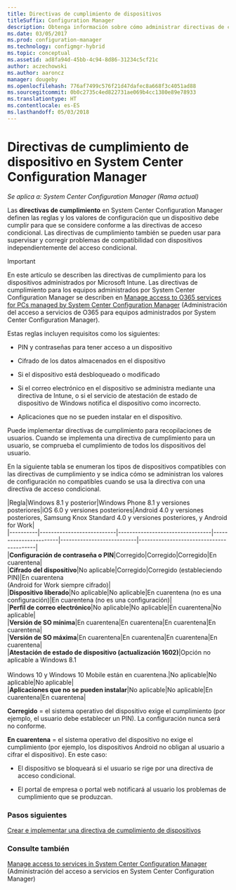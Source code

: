 ```yaml
---
title: Directivas de cumplimiento de dispositivos
titleSuffix: Configuration Manager
description: Obtenga información sobre cómo administrar directivas de cumplimiento en System Center Configuration Manager para que los dispositivos sean compatibles con directivas de acceso condicional.
ms.date: 03/05/2017
ms.prod: configuration-manager
ms.technology: configmgr-hybrid
ms.topic: conceptual
ms.assetid: ad8fa94d-45bb-4c94-8d86-31234c5cf21c
author: aczechowski
ms.author: aaroncz
manager: dougeby
ms.openlocfilehash: 776af7499c576f21d47dafec8a668f3c4051ad88
ms.sourcegitcommit: 0b0c2735c4ed822731ae069b4cc1380e89e78933
ms.translationtype: HT
ms.contentlocale: es-ES
ms.lasthandoff: 05/03/2018
---
```

# <a name="device-compliance-policies-in-system-center-configuration-manager"></a>Directivas de cumplimiento de dispositivo en System Center Configuration Manager

*Se aplica a: System Center Configuration Manager (Rama actual)*

Las **directivas de cumplimiento** en System Center Configuration Manager definen las reglas y los valores de configuración que un dispositivo debe cumplir para que se considere conforme a las directivas de acceso condicional. Las directivas de cumplimiento también se pueden usar para supervisar y corregir problemas de compatibilidad con dispositivos independientemente del acceso condicional.  


> [!IMPORTANT]  
>  En este artículo se describen las directivas de cumplimiento para los dispositivos administrados por Microsoft Intune.    Las directivas de cumplimiento para los equipos administrados por System Center Configuration Manager se describen en [Manage access to O365 services for PCs managed by System Center Configuration Manager](../../protect/deploy-use/manage-access-to-o365-services-for-pcs-managed-by-sccm.md) (Administración del acceso a servicios de O365 para equipos administrados por System Center Configuration Manager).  

 Estas reglas incluyen requisitos como los siguientes:  

-   PIN y contraseñas para tener acceso a un dispositivo

-   Cifrado de los datos almacenados en el dispositivo

-   Si el dispositivo está desbloqueado o modificado  

-   Si el correo electrónico en el dispositivo se administra mediante una directiva de Intune, o si el servicio de atestación de estado de dispositivo de Windows notifica el dispositivo como incorrecto.
-   Aplicaciones que no se pueden instalar en el dispositivo.


 Puede implementar directivas de cumplimiento para recopilaciones de usuarios. Cuando se implementa una directiva de cumplimiento para un usuario, se comprueba el cumplimiento de todos los dispositivos del usuario.  

 En la siguiente tabla se enumeran los tipos de dispositivos compatibles con las directivas de cumplimiento y se indica cómo se administran los valores de configuración no compatibles cuando se usa la directiva con una directiva de acceso condicional.  

|Regla|Windows 8.1 y posterior|Windows Phone 8.1 y versiones posteriores|iOS 6.0 y versiones posteriores|Android 4.0 y versiones posteriores, Samsung Knox Standard 4.0 y versiones posteriores, y Android for Work|  
|----------|---------------------------|---------------------------------|-----------------------|---------------------------|-----------------------------------------|  
|**Configuración de contraseña o PIN**|Corregido|Corregido|Corregido|En cuarentena|  
|**Cifrado del dispositivo**|No aplicable|Corregido|Corregido (estableciendo PIN)|En cuarentena<br>(Android for Work siempre cifrado)|  
|**Dispositivo liberado**|No aplicable|No aplicable|En cuarentena (no es una configuración)|En cuarentena (no es una configuración)|  
|**Perfil de correo electrónico**|No aplicable|No aplicable|En cuarentena|No aplicable|  
|**Versión de SO mínima**|En cuarentena|En cuarentena|En cuarentena|En cuarentena|  
|**Versión de SO máxima**|En cuarentena|En cuarentena|En cuarentena|En cuarentena|  
|**Atestación de estado de dispositivo (actualización 1602)**|Opción no aplicable a Windows 8.1<br /><br /> Windows 10 y Windows 10 Mobile están en cuarentena.|No aplicable|No aplicable|No aplicable|  
|**Aplicaciones que no se pueden instalar**|No aplicable|No aplicable|En cuarentena|En cuarentena|

 **Corregido** = el sistema operativo del dispositivo exige el cumplimiento (por ejemplo, el usuario debe establecer un PIN).  La configuración nunca será no conforme.  

 **En cuarentena** = el sistema operativo del dispositivo no exige el cumplimiento (por ejemplo, los dispositivos Android no obligan al usuario a cifrar el dispositivo).  En este caso:  

-   El dispositivo se bloqueará si el usuario se rige por una directiva de acceso condicional.  

-   El portal de empresa o portal web notificará al usuario los problemas de cumplimiento que se produzcan.  


### <a name="next-steps"></a>Pasos siguientes  
[Crear e implementar una directiva de cumplimiento de dispositivos](create-compliance-policy.md)
### <a name="see-also"></a>Consulte también  
 [Manage access to services in System Center Configuration Manager](../../protect/deploy-use/manage-access-to-services.md) (Administración del acceso a servicios en System Center Configuration Manager)
